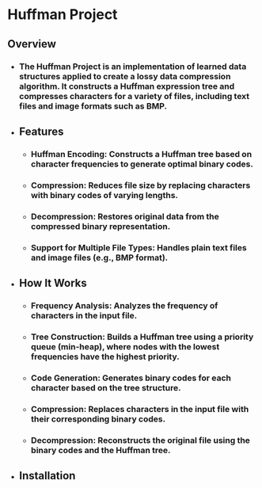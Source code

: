 # Huffman Project

## Overview

- ### The Huffman Project is an implementation of learned data structures applied to create a lossy data compression algorithm. It constructs a Huffman expression tree and compresses characters for a variety of files, including text files and image formats such as BMP.

- ## Features
  - ### Huffman Encoding: Constructs a Huffman tree based on character frequencies to generate optimal binary codes.

  - ### Compression: Reduces file size by replacing characters with binary codes of varying lengths.

  - ### Decompression: Restores original data from the compressed binary representation.

  - ### Support for Multiple File Types: Handles plain text files and image files (e.g., BMP format).

- ## How It Works

    - ### Frequency Analysis: Analyzes the frequency of characters in the input file.

    - ### Tree Construction: Builds a Huffman tree using a priority queue (min-heap), where nodes with the lowest frequencies have the highest priority.

    - ### Code Generation: Generates binary codes for each character based on the tree structure.

    - ### Compression: Replaces characters in the input file with their corresponding binary codes.

    - ### Decompression: Reconstructs the original file using the binary codes and the Huffman tree.

- ## Installation

